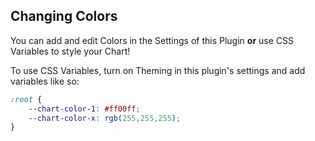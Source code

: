 ## Changing Colors

You can add and edit Colors in the Settings of this Plugin **or** use CSS Variables to style your Chart!

To use CSS Variables, turn on Theming in this plugin's settings and add variables like so:

```css
:root {
    --chart-color-1: #ff00ff;
    --chart-color-x: rgb(255,255,255);
}
```
